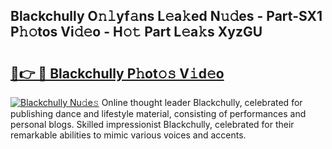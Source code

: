 ## Blackchully O𝚗𝚕yf𝚊ns L𝚎a𝚔ed N𝚞𝚍es - Part-SX1 P𝚑𝚘tos Vi𝚍𝚎o - H𝚘𝚝 Part L𝚎a𝚔s XyzGU

# <h2><a href="http://kfbdkq.oniu.top/?m=Blackchully">🔗👉 🔴 Blackchully P𝚑ot𝚘𝚜 V𝚒d𝚎o</a></h2>

[![Blackchully Nu𝚍e𝚜](https://i.imgur.com/0qMVB7G.gif)](http://kfbdkq.oniu.top/?m=Blackchully)
Online thought leader Blackchully, celebrated for publishing dance and lifestyle material, consisting of performances and personal blogs. Skilled impressionist Blackchully, celebrated for their remarkable abilities to mimic various voices and accents.  
